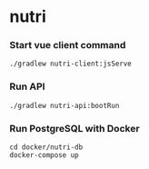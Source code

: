 # nutri

### Start vue client command
```
./gradlew nutri-client:jsServe
```

### Run API
```
./gradlew nutri-api:bootRun
```
### Run PostgreSQL with Docker
```
cd docker/nutri-db
docker-compose up
```

